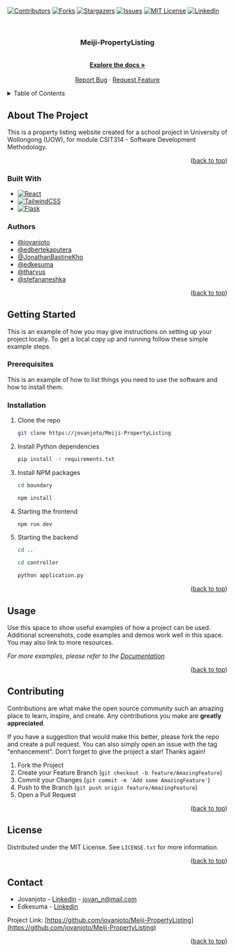 <a name="readme-top"></a>

<!-- PROJECT SHIELDS -->
<!--
*** I'm using markdown "reference style" links for readability.
*** Reference links are enclosed in brackets [ ] instead of parentheses ( ).
*** See the bottom of this document for the declaration of the reference variables
*** for contributors-url, forks-url, etc. This is an optional, concise syntax you may use.
*** https://www.markdownguide.org/basic-syntax/#reference-style-links
-->
[![Contributors][contributors-shield]][contributors-url]
[![Forks][forks-shield]][forks-url]
[![Stargazers][stars-shield]][stars-url]
[![Issues][issues-shield]][issues-url]
[![MIT License][license-shield]][license-url]
[![LinkedIn][linkedin-shield]][linkedin-url]



<!-- PROJECT LOGO -->
<br />
<div align="center">
<!--   <a href="https://github.com/github_username/repo_name">
    <img src="images/logo.png" alt="Logo" width="80" height="80">
  </a> -->

<h3 align="center">Meiji-PropertyListing</h3>

  <p align="center">
    <br />
    <a href="https://github.com/jovanjoto/Meiji-PropertyListing"><strong>Explore the docs »</strong></a>
    <br />
    <br />
    <a href="https://github.com/jovanjoto/Meiji-PropertyListing/issues/new?labels=bug&template=bug-report---.md">Report Bug</a>
    ·
    <a href="https://github.com/jovanjoto/Meiji-PropertyListing/issues/new?labels=enhancement&template=feature-request---.md">Request Feature</a>
  </p>
</div>



<!-- TABLE OF CONTENTS -->
<details>
  <summary>Table of Contents</summary>
  <ol>
    <li>
      <a href="#about-the-project">About The Project</a>
      <ul>
        <li><a href="#built-with">Built With</a></li>
        <li><a href="#authors">Authors</a></li>
      </ul>
    </li>
    <li>
      <a href="#getting-started">Getting Started</a>
      <ul>
        <li><a href="#prerequisites">Prerequisites</a></li>
        <li><a href="#installation">Installation</a></li>
      </ul>
    </li>
    <li><a href="#usage">Usage</a></li>
    <li><a href="#contributing">Contributing</a></li>
    <li><a href="#license">License</a></li>
    <li><a href="#contact">Contact</a></li>
  </ol>
</details>



<!-- ABOUT THE PROJECT -->
## About The Project

This is a property listing website created for a school project in University of Wollongong (UOW), for module CSIT314 - Software Development Methodology.

<p align="right">(<a href="#readme-top">back to top</a>)</p>



### Built With

* [![React][React.js]][React-url]
* [![TailwindCSS][Tailwind-css]][Tailwind-url]
* [![Flask][Flask-py]][Flask-url]

### Authors
- [@jovanjoto](https://www.github.com/jovanjoto)
- [@edbertekaputera](https://www.github.com/edbertekaputera)
- [@JonathanBastineKho](https://www.github.com/jonathanbastinekho)
- [@edkesuma](https://www.github.com/edkesuma)
- [@tharvus](https://www.github.com/tharvus)
- [@stefananeshka](https://www.github.com/stefananeshka)


<p align="right">(<a href="#readme-top">back to top</a>)</p>

<!-- GETTING STARTED -->
## Getting Started

This is an example of how you may give instructions on setting up your project locally.
To get a local copy up and running follow these simple example steps.

### Prerequisites

This is an example of how to list things you need to use the software and how to install them.

### Installation

1. Clone the repo
   ```sh
   git clone https://jovanjoto/Meiji-PropertyListing
   ```
2. Install Python dependencies
   ```sh
   pip install -r requirements.txt
   ```
2. Install NPM packages
   ```sh
   cd boundary
   ```
   ```sh
   npm install
   ```
4. Starting the frontend
   ```sh
   npm run dev
   ```
5. Starting the backend
   ```sh
   cd ..
   ```
   ```sh
   cd controller
   ```
   ```sh
   python application.py
   ```

<p align="right">(<a href="#readme-top">back to top</a>)</p>



<!-- USAGE EXAMPLES -->
## Usage

Use this space to show useful examples of how a project can be used. Additional screenshots, code examples and demos work well in this space. You may also link to more resources.

_For more examples, please refer to the [Documentation](https://example.com)_

<p align="right">(<a href="#readme-top">back to top</a>)</p>



<!-- CONTRIBUTING -->
## Contributing

Contributions are what make the open source community such an amazing place to learn, inspire, and create. Any contributions you make are **greatly appreciated**.

If you have a suggestion that would make this better, please fork the repo and create a pull request. You can also simply open an issue with the tag "enhancement".
Don't forget to give the project a star! Thanks again!

1. Fork the Project
2. Create your Feature Branch (`git checkout -b feature/AmazingFeature`)
3. Commit your Changes (`git commit -m 'Add some AmazingFeature'`)
4. Push to the Branch (`git push origin feature/AmazingFeature`)
5. Open a Pull Request

<p align="right">(<a href="#readme-top">back to top</a>)</p>

<!-- LICENSE -->
## License

Distributed under the MIT License. See `LICENSE.txt` for more information.

<p align="right">(<a href="#readme-top">back to top</a>)</p>

<!-- CONTACT -->
## Contact

* Jovanjoto - [Linkedin](https://www.linkedin.com/in/jovan-n-a71620257/) - jovan_n@mail.com
* Edkesuma - [Linkedin](https://www.linkedin.com/in/edrickkesuma/)

Project Link: [https://github.com/jovanjoto/Meiji-PropertyListing](https://github.com/jovanjoto/Meiji-PropertyListing)

<p align="right">(<a href="#readme-top">back to top</a>)</p>



<!-- MARKDOWN LINKS & IMAGES -->
<!-- https://www.markdownguide.org/basic-syntax/#reference-style-links -->
[contributors-shield]: https://img.shields.io/github/contributors/jovanjoto/Meiji-PropertyListing.svg?style=for-the-badge
[contributors-url]: https://github.com/jovanjoto/Meiji-PropertyListing/graphs/contributors
[forks-shield]: https://img.shields.io/github/forks/jovanjoto/Meiji-PropertyListing.svg?style=for-the-badge
[forks-url]: https://github.com/jovanjoto/Meiji-PropertyListing/network/members
[stars-shield]: https://img.shields.io/github/stars/jovanjoto/Meiji-PropertyListing.svg?style=for-the-badge
[stars-url]: https://github.com/jovanjoto/Meiji-PropertyListing/stargazers
[issues-shield]: https://img.shields.io/github/issues/jovanjoto/Meiji-PropertyListing.svg?style=for-the-badge
[issues-url]: https://github.com/jovanjoto/Meiji-PropertyListing/issues
[license-shield]: https://img.shields.io/github/license/jovanjoto/Meiji-PropertyListing.svg?style=for-the-badge
[license-url]: https://github.com/jovanjoto/Meiji-PropertyListing/blob/master/LICENSE.txt
[linkedin-shield]: https://img.shields.io/badge/-LinkedIn-black.svg?style=for-the-badge&logo=linkedin&colorB=555
[linkedin-url]: https://linkedin.com/in/jovan-n-a71620257/
[product-screenshot]: images/screenshot.png
[React.js]: https://img.shields.io/badge/React-61DAFB?style=flat&logo=react&logoColor=black
[React-url]: https://reactjs.org/
[Tailwind-css]: https://img.shields.io/badge/Tailwind_CSS-06B6D4?style=flat&logo=tailwind-css&logoColor=white
[Tailwind-url]: https://tailwindcss.com/
[Flask-py]: https://img.shields.io/badge/Flask-000000?style=flat&logo=flask&logoColor=white
[Flask-url]: https://flask.palletsprojects.com/en/3.0.x/

